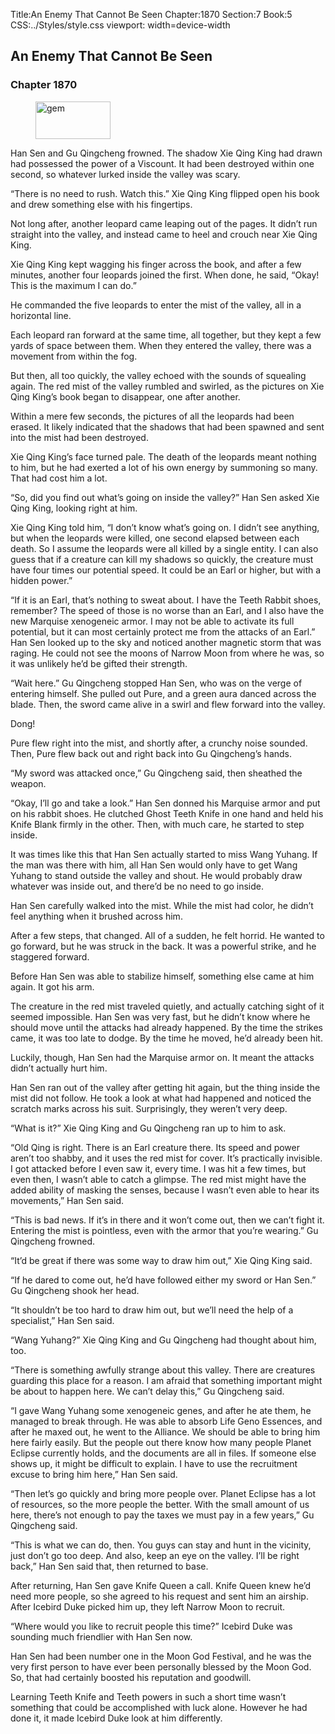 Title:An Enemy That Cannot Be Seen 
Chapter:1870 
Section:7 
Book:5 
CSS:../Styles/style.css 
viewport: width=device-width
  
## An Enemy That Cannot Be Seen
### Chapter 1870
  
<figure>
	<img src="../Images/gem.gif" alt="gem" id="gem" width="120" height="60" />
</figure>
  

  
Han Sen and Gu Qingcheng frowned. The shadow Xie Qing King had drawn had possessed the power of a Viscount. It had been destroyed within one second, so whatever lurked inside the valley was scary.

“There is no need to rush. Watch this.” Xie Qing King flipped open his book and drew something else with his fingertips.

Not long after, another leopard came leaping out of the pages. It didn’t run straight into the valley, and instead came to heel and crouch near Xie Qing King.

Xie Qing King kept wagging his finger across the book, and after a few minutes, another four leopards joined the first. When done, he said, “Okay! This is the maximum I can do.”

He commanded the five leopards to enter the mist of the valley, all in a horizontal line.

Each leopard ran forward at the same time, all together, but they kept a few yards of space between them. When they entered the valley, there was a movement from within the fog.

But then, all too quickly, the valley echoed with the sounds of squealing again. The red mist of the valley rumbled and swirled, as the pictures on Xie Qing King’s book began to disappear, one after another.

Within a mere few seconds, the pictures of all the leopards had been erased. It likely indicated that the shadows that had been spawned and sent into the mist had been destroyed.

Xie Qing King’s face turned pale. The death of the leopards meant nothing to him, but he had exerted a lot of his own energy by summoning so many. That had cost him a lot.

“So, did you find out what’s going on inside the valley?” Han Sen asked Xie Qing King, looking right at him.

Xie Qing King told him, “I don’t know what’s going on. I didn’t see anything, but when the leopards were killed, one second elapsed between each death. So I assume the leopards were all killed by a single entity. I can also guess that if a creature can kill my shadows so quickly, the creature must have four times our potential speed. It could be an Earl or higher, but with a hidden power.”

“If it is an Earl, that’s nothing to sweat about. I have the Teeth Rabbit shoes, remember? The speed of those is no worse than an Earl, and I also have the new Marquise xenogeneic armor. I may not be able to activate its full potential, but it can most certainly protect me from the attacks of an Earl.” Han Sen looked up to the sky and noticed another magnetic storm that was raging. He could not see the moons of Narrow Moon from where he was, so it was unlikely he’d be gifted their strength.

“Wait here.” Gu Qingcheng stopped Han Sen, who was on the verge of entering himself. She pulled out Pure, and a green aura danced across the blade. Then, the sword came alive in a swirl and flew forward into the valley.

Dong!

Pure flew right into the mist, and shortly after, a crunchy noise sounded. Then, Pure flew back out and right back into Gu Qingcheng’s hands.

“My sword was attacked once,” Gu Qingcheng said, then sheathed the weapon.

“Okay, I’ll go and take a look.” Han Sen donned his Marquise armor and put on his rabbit shoes. He clutched Ghost Teeth Knife in one hand and held his Knife Blank firmly in the other. Then, with much care, he started to step inside.

It was times like this that Han Sen actually started to miss Wang Yuhang. If the man was there with him, all Han Sen would only have to get Wang Yuhang to stand outside the valley and shout. He would probably draw whatever was inside out, and there’d be no need to go inside.

Han Sen carefully walked into the mist. While the mist had color, he didn’t feel anything when it brushed across him.

After a few steps, that changed. All of a sudden, he felt horrid. He wanted to go forward, but he was struck in the back. It was a powerful strike, and he staggered forward.

Before Han Sen was able to stabilize himself, something else came at him again. It got his arm.

The creature in the red mist traveled quietly, and actually catching sight of it seemed impossible. Han Sen was very fast, but he didn’t know where he should move until the attacks had already happened. By the time the strikes came, it was too late to dodge. By the time he moved, he’d already been hit.

Luckily, though, Han Sen had the Marquise armor on. It meant the attacks didn’t actually hurt him.

Han Sen ran out of the valley after getting hit again, but the thing inside the mist did not follow. He took a look at what had happened and noticed the scratch marks across his suit. Surprisingly, they weren’t very deep.

“What is it?” Xie Qing King and Gu Qingcheng ran up to him to ask.

“Old Qing is right. There is an Earl creature there. Its speed and power aren’t too shabby, and it uses the red mist for cover. It’s practically invisible. I got attacked before I even saw it, every time. I was hit a few times, but even then, I wasn’t able to catch a glimpse. The red mist might have the added ability of masking the senses, because I wasn’t even able to hear its movements,” Han Sen said.

“This is bad news. If it’s in there and it won’t come out, then we can’t fight it. Entering the mist is pointless, even with the armor that you’re wearing.” Gu Qingcheng frowned.

“It’d be great if there was some way to draw him out,” Xie Qing King said.

“If he dared to come out, he’d have followed either my sword or Han Sen.” Gu Qingcheng shook her head.

“It shouldn’t be too hard to draw him out, but we’ll need the help of a specialist,” Han Sen said.

“Wang Yuhang?” Xie Qing King and Gu Qingcheng had thought about him, too.

“There is something awfully strange about this valley. There are creatures guarding this place for a reason. I am afraid that something important might be about to happen here. We can’t delay this,” Gu Qingcheng said.

“I gave Wang Yuhang some xenogeneic genes, and after he ate them, he managed to break through. He was able to absorb Life Geno Essences, and after he maxed out, he went to the Alliance. We should be able to bring him here fairly easily. But the people out there know how many people Planet Eclipse currently holds, and the documents are all in files. If someone else shows up, it might be difficult to explain. I have to use the recruitment excuse to bring him here,” Han Sen said.

“Then let’s go quickly and bring more people over. Planet Eclipse has a lot of resources, so the more people the better. With the small amount of us here, there’s not enough to pay the taxes we must pay in a few years,” Gu Qingcheng said.

“This is what we can do, then. You guys can stay and hunt in the vicinity, just don’t go too deep. And also, keep an eye on the valley. I’ll be right back,” Han Sen said that, then returned to base.

After returning, Han Sen gave Knife Queen a call. Knife Queen knew he’d need more people, so she agreed to his request and sent him an airship. After Icebird Duke picked him up, they left Narrow Moon to recruit.

“Where would you like to recruit people this time?” Icebird Duke was sounding much friendlier with Han Sen now.

Han Sen had been number one in the Moon God Festival, and he was the very first person to have ever been personally blessed by the Moon God. So, that had certainly boosted his reputation and goodwill.

Learning Teeth Knife and Teeth powers in such a short time wasn’t something that could be accomplished with luck alone. However he had done it, it made Icebird Duke look at him differently.